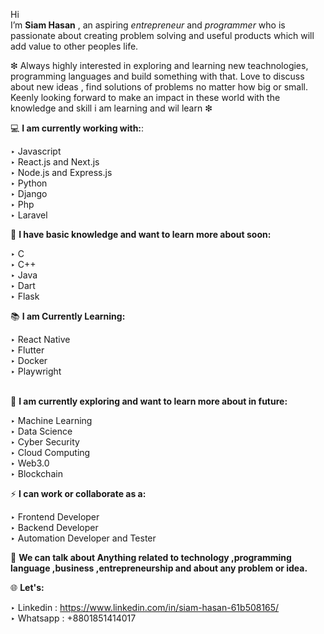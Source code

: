 Hi   
I’m **Siam Hasan** , an aspiring *entrepreneur* and *programmer* who is passionate about creating problem solving and useful products which will add value to other peoples life.<br>

❇ Always highly interested in exploring and learning new teachnologies, programming languages and build something with that. Love to discuss about new ideas , find solutions of problems no matter how big or small. Keenly looking forward to make an impact in these world with the knowledge and skill i am learning and wil learn ❇<br>

💻 **I am currently working with:**:<br>

  ‣ Javascript<br>
  ‣ React.js and Next.js<br>
  ‣ Node.js and Express.js<br>
  ‣ Python<br>
  ‣ Django<br>
  ‣ Php<br>
  ‣ Laravel<br>

🔺 **I have basic knowledge and want to learn more about soon:**<br>

  ‣ C<br>
  ‣ C++<br>
  ‣ Java<br>
  ‣ Dart<br>
  ‣ Flask<br>

📚 **I am Currently Learning:**<br>

  ‣ React Native<br>
  ‣ Flutter<br>
  ‣ Docker<br>
  ‣ Playwright<br>
<br>

📅  **I am currently exploring and want to learn more about in future:**<br>

  ‣ Machine Learning<br>
  ‣ Data Science<br>
  ‣ Cyber Security<br>
  ‣ Cloud Computing<br>
  ‣ Web3.0 <br>
  ‣ Blockchain<br>
  
 ⚡ **I can work or collaborate as a:**<br>
 
 ‣ Frontend Developer <br>
 ‣ Backend Developer<br>
 ‣ Automation Developer and Tester<br>
 

💬 **We can talk about Anything related to technology ,programming language ,business ,entrepreneurship and about any problem or idea.**

🌐 **Let's:**<br>

‣ Linkedin : https://www.linkedin.com/in/siam-hasan-61b508165/<br>
‣ Whatsapp : +8801851414017

<!---
Siam1111/Siam1111 is a ✨ special ✨ repository because its `README.md` (this file) appears on your GitHub profile.
You can click the Preview link to take a look at your changes.
--->
